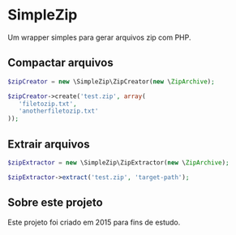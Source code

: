# SimpleZip

Um wrapper simples para gerar arquivos zip com PHP.

## Compactar arquivos

```php
$zipCreator = new \SimpleZip\ZipCreator(new \ZipArchive);

$zipCreator->create('test.zip', array(
   'filetozip.txt',
   'anotherfiletozip.txt'
));
```

## Extrair arquivos

```php
$zipExtractor = new \SimpleZip\ZipExtractor(new \ZipArchive);

$zipExtractor->extract('test.zip', 'target-path');
```

## Sobre este projeto

Este projeto foi criado em 2015 para fins de estudo.